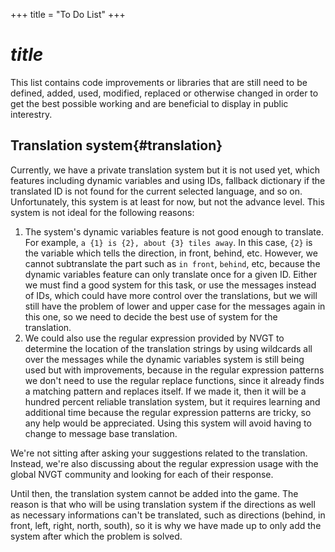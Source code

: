 +++
title = "To Do List"
+++
# $title$
This list contains code improvements or libraries that are still need to be defined, added, used, modified, replaced or otherwise changed in order to get the best possible working and are beneficial to display in public interestry.

## Translation system{#translation}
Currently, we have a private translation system but it is not used yet, which features including dynamic variables and using IDs, fallback dictionary if the translated ID is not found for the current selected language, and so on. Unfortunately, this system is at least for now, but not the advance level. This system is not ideal for the following reasons:
1. The system's dynamic variables feature is not good enough to translate. For example, `a {1} is {2}, about {3} tiles away`. In this case, `{2}` is the variable which tells the direction, in front, behind, etc. However, we cannot subtranslate the part such as `in front`, `behind`, etc, because the dynamic variables feature can only translate once for a given ID. Either we must find a good system for this task, or use the messages instead of IDs, which could have more control over the translations, but we will still have the problem of lower and upper case for the messages again in this one, so we need to decide the best use of system for the translation.
2. We could also use the regular expression provided by NVGT to determine the location of the translation strings by using wildcards all over the messages while the dynamic variables system is still being used but with improvements, because in the regular expression patterns we don't need to use the regular replace functions, since it already finds a matching pattern and replaces itself. If we made it, then it will be a hundred percent reliable translation system, but it requires learning and additional time because the regular expression patterns are tricky, so any help would be appreciated. Using this system will avoid having to change to message base translation.

We're not sitting after asking your suggestions related to the translation. Instead, we're also discussing about the regular expression usage with the global NVGT community and looking for each of their response.

Until then, the translation system cannot be added into the game. The reason is that who will be using translation system if the directions as well as necessary informations can't be translated, such as directions (behind, in front, left, right, north, south), so it is why we have made up to only add the system after which the problem is solved.
